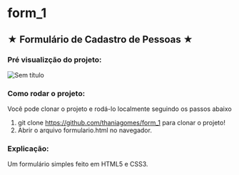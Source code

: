 # form_1

## ★ **Formulário de Cadastro de Pessoas** ★

### Pré visualizção do projeto:

![Sem título](https://user-images.githubusercontent.com/79340835/201095383-c029cd58-cd1b-4704-bfc5-f19bcffc5451.png)

### Como rodar o projeto:
Você pode clonar o projeto e rodá-lo localmente seguindo os passos abaixo

1. git clone https://github.com/thaniagomes/form_1 para clonar o projeto!
2. Abrir o arquivo formulario.html no navegador.

### Explicação:

Um formulário simples feito em HTML5 e CSS3.
